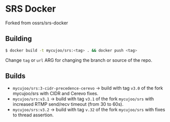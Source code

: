 # SRS Docker

Forked from ossrs/srs-docker

## Building
```sh
$ docker build -t mycujoo/srs:<tag> . && docker push <tag>
```

Change `tag` or `url` ARG for changing the branch or source of the repo.

## Builds
- `mycujoo/srs:3-cidr-precedence-cerevo` -> build with tag `v3.0` of the fork mycujoo/srs with CIDR and Cerevo fixes.
- `mycujoo/srs:v3.1` -> build with tag `v3.1` of the fork `mycujoo/srs` with increased RTMP send/recv timeout (from 30 to 60s).
- `mycujoo/srs:v3.2` -> build with tag `v.32` of the fork `mycujoo/srs` with fixes to thread assertion.